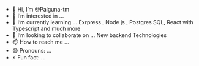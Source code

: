 - 👋 Hi, I’m @Palguna-tm
- 👀 I’m interested in ...
- 🌱 I’m currently learning ... Exrpress , Node js , Postgres SQL, React with Typescript and much more
- 💞️ I’m looking to collaborate on ... New backend Technologies
- 📫 How to reach me ... 
- 😄 Pronouns: ...
- ⚡ Fun fact: ...

<!---
Palguna-tm/Palguna-tm is a ✨ special ✨ repository because its `README.md` (this file) appears on your GitHub profile.
You can click the Preview link to take a look at your changes.
--->
